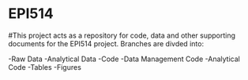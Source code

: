# EPI514

#This project acts as a repository for code, data and other supporting documents for the EPI514 project. Branches are divded into:

-Raw Data
-Analytical Data
-Code
  -Data Management Code
  -Analytical Code
  -Tables
  -Figures
  
  
